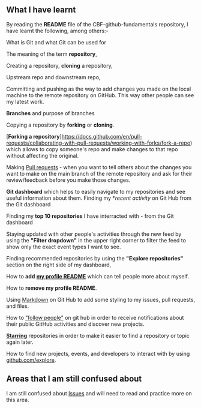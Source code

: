 ## **What I have learnt**

By reading the **README** file of the CBF-github-fundamentals repository, I have learnt the following, among others:-

What is Git and what Git can be used for

The meaning of the term **repository**, 

Creating a repository, **cloning** a repository,

Upstream repo and downstream repo,

Committing and pushing as the way to add changes you made on the local machine to the remote repository on GitHub. This way other people can see my latest work. 

**Branches** and purpose of branches

Copying a repository by **forking** or **cloning**.

[**Forking a repository**]https://docs.github.com/en/pull-requests/collaborating-with-pull-requests/working-with-forks/fork-a-repo) which allows to copy someone's repo and make changes to that repo without affecting the original.

Making [Pull requests](https://docs.github.com/en/pull-requests/collaborating-with-pull-requests/proposing-changes-to-your-work-with-pull-requests/creating-a-pull-request) - when you want to tell others about the changes you want to make on the main branch of the remote repository and ask for their review/feedback before you make those changes.

**Git dashboard** which helps to easily navigate to my repositories and see useful information about them.
Finding my **recent activity* on Git Hub from the Git dashboard

Finding my **top 10 repositories** I have interracted with - from the Git dashboard

Staying updated with other people's activities through the new feed by using the  **"Filter dropdown"** in the upper right corner to filter the feed to show only the exact event types I want to see.

Finding recommended repositories by using the **"Explore repositories"** section on the right side of my dashboard,

How to **add** [**my profile README**](https://docs.github.com/en/account-and-profile/setting-up-and-managing-your-github-profile/customizing-your-profile/managing-your-profile-readme#prerequisites) which can tell people more about myself.

How to **remove my profile README**.

Using [Markdown](https://docs.github.com/en/get-started/writing-on-github/getting-started-with-writing-and-formatting-on-github/basic-writing-and-formatting-syntax) on Git Hub to add some styling to my issues, pull requests, and files.

How to ["follow people"](https://docs.github.com/en/get-started/exploring-projects-on-github/following-people) on git hub in order to receive notifications about their public GitHub activities and discover new projects.

[**Starring**](https://docs.github.com/en/get-started/exploring-projects-on-github/saving-repositories-with-stars) repositories in order to make it easier to find a repository or topic again later. 

How to find new projects, events, and developers to interact with by using [github.com/explore](github.com/explore).
 
## **Areas that I am still confused about**

I am still confused about [Issues](https://docs.github.com/en/issues/tracking-your-work-with-issues/about-issues) and will need to read and practice more on this area.
